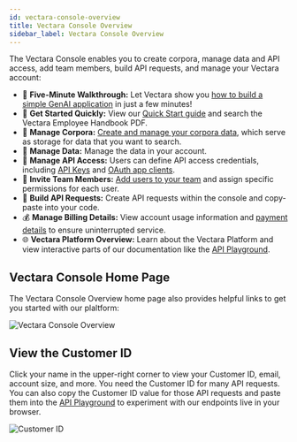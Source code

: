 ```yaml
---
id: vectara-console-overview
title: Vectara Console Overview
sidebar_label: Vectara Console Overview
---
```


The Vectara Console enables you to create corpora, manage data and API access, 
add team members, build API requests, and manage your Vectara account:

* :rocket: **Five-Minute Walkthrough:** Let Vectara show you [how to build a simple 
  GenAI application](https://console.vectara.com/console/walkthrough) in just a few minutes!
* :runner: **Get Started Quickly:** View our [Quick Start guide](/docs/quickstart) and search the Vectara 
  Employee Handbook PDF.
* :floppy_disk: **Manage Corpora:** [Create and manage your corpora data](/docs/console-ui/creating-a-corpus), which serve as storage 
  for data that you want to search.
* :ledger: **Manage Data:** Manage the data in your account.
* :closed_lock_with_key: **Manage API Access:** Users can define API access credentials, including 
  [API Keys](/docs/learn/authentication/api-key-management) and [OAuth app clients](/docs/learn/authentication/oauth-2).
* :busts_in_silhouette: **Invite Team Members:** [Add users to your team](/docs/console-ui/manage-user) and assign 
  specific permissions for each user.
* :wrench: **Build API Requests:** Create API requests within the console and copy-paste 
  into your code.
* :moneybag: **Manage Billing Details:** View account usage information and [payment 
  details](/docs/console-ui/update-credit-card) to ensure uninterrupted service.
* :globe_with_meridians: **Vectara Platform Overview:** Learn about the Vectara Platform and view interactive 
  parts of our documentation like the [API Playground](/docs/rest-api/vectara-rest-api).

## Vectara Console Home Page

The Vectara Console Overview home page also provides helpful links to get you started 
with our plaltform:

![Vectara Console Overview](/img/console_overview.png)


## View the Customer ID

Click your name in the upper-right corner to view your Customer ID, email, 
account size, and more. You need the Customer ID for many API requests. You 
can also copy the Customer ID value for those API requests and paste them 
into the [API Playground](/docs/rest-api/) to experiment with our endpoints 
live in your browser.

![Customer ID](/img/customer_id.png)